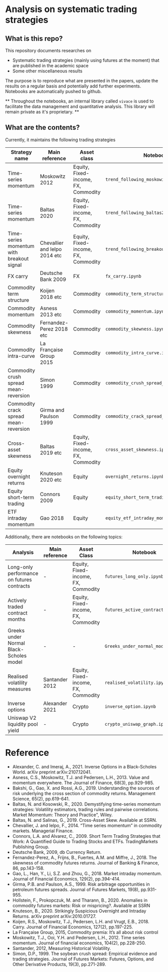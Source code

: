 # Analysis on systematic trading strategies

## What is this repo?

This repository documents researches on

- Systematic trading strategies (mainly using futures at the moment) that are published in the academic space
- Some other miscellaneous results

The purpose is to reproduce what are presented in the papers, update the results on a regular basis and potentially add
further experiments. Notebooks are automatically pushed to github.

** Throughout the notebooks, an internal library called `vivace` is used to facilitate the data management and quantitative analysis. 
This library will remain private as it's proprietary. **

## What are the contents?

Currently, it maintains the following trading strategies

| Strategy name                             | Main reference                | Asset class                         | Notebook                                  |
|-------------------------------------------|-------------------------------|-------------------------------------|-------------------------------------------|
| Time-series momentum                      | Moskowitz 2012                | Equity, Fixed-income, FX, Commodity | `trend_following_moskowitz2012.ipynb`     |
| Time-series momentum                      | Baltas 2020                   | Equity, Fixed-income, FX, Commodity | `trend_following_baltas2020.ipynb`        |
| Time-series momentum with breakout signal | Chevallier and Ielpo 2014 etc | Equity, Fixed-income, FX, Commodity | `trend_following_breakout.ipynb`          |
| FX carry                                  | Deutsche Bank 2009            | FX                                  | `fx_carry.ipynb`                          |
| Commodity term structure                  | Koijen 2018 etc               | Commodity                           | `commodity_term_structure.ipynb`          |
| Commodity momentum                        | Asness 2013 etc               | Commodity                           | `commodity_momentum.ipynb`                |
| Commodity skewness                        | Fernandez-Perez 2018 etc      | Commodity                           | `commodity_skewness.ipynb`                |
| Commodity intra-curve                     | La Française Group 2015       | Commodity                           | `commodity_intra_curve.ipynb`             |
| Commodity crush spread mean-reversion     | Simon 1999                    | Commodity                           | `commodity_crush_spread_stat_arb.ipynb`   |
| Commodity crack spread mean-reversion     | Girma and Paulson 1999        | Commodity                           | `commodity_crack_spread_stat_arb.ipynb`   |
| Cross-asset skewness                      | Baltas 2019 etc               | Equity, Fixed-income, FX, Commodity | `cross_asset_skewness.ipynb`              |
| Equity overnight returns                  | Knuteson 2020 etc             | Equity                              | `overnight_returns.ipynb`                 |
| Equity short-term trading                 | Connors 2009                  | Equity                              | `equity_short_term_trading_connors.ipynb` |
| ETF intraday momentum                     | Gao 2018                      | Equity                              | `equity_etf_intraday_momentum.ipynb`      |

Additionally, there are notebooks on the following topics:

| Analysis                                   | Main reference | Asset Class                         | Notebook                          |
|--------------------------------------------|----------------|-------------------------------------|-----------------------------------|
| Long-only performance on futures contracts | -              | Equity, Fixed-income, FX, Commodity | `futures_long_only.ipynb`         |
| Actively traded contract months            | -              | Equity, Fixed-income, FX, Commodity | `futures_active_contracts.ipynb`  |
| Greeks under Normal Black-Scholes model    | -              | -                                   | `Greeks_under_normal_model.ipynb` |
| Realised volatility measures               | Santander 2012 | Equity, Fixed-income, FX, Commodity | `realised_volatility.ipynb`       |
| Inverse options                            | Alexander 2021 | Crypto                              | `inverse_option.ipynb`            |
| Uniswap V2 liquidity pool yield            | -              | Crypto                              | `crypto_uniswap_graph.ipynb`      |

# Reference

- Alexander, C. and Imeraj, A., 2021. Inverse Options in a Black-Scholes World. arXiv preprint arXiv:2107.12041.
- Asness, C.S., Moskowitz, T.J. and Pedersen, L.H., 2013. Value and momentum everywhere. The Journal of Finance, 68(3),
  pp.929-985.
- Bakshi, G., Gao, X. and Rossi, A.G., 2019. Understanding the sources of risk underlying the cross section of commodity
  returns. Management Science, 65(2), pp.619-641.
- Baltas, N. and Kosowski, R., 2020. Demystifying time-series momentum strategies: Volatility estimators, trading rules
  and pairwise correlations. Market Momentum: Theory and Practice", Wiley.
- Baltas, N. and Salinas, G., 2019. Cross-Asset Skew. Available at SSRN.
- Chevallier, J. and Ielpo, F., 2014. “Time series momentum” in commodity markets. Managerial Finance.
- Connors, L.A. and Alvarez, C., 2009. Short Term Trading Strategies that Work: A Quantified Guide to Trading Stocks and
  ETFs. TradingMarkets Publishing Group.
- Deutsche Bank, 2009, db Currency Return.
- Fernandez-Perez, A., Frijns, B., Fuertes, A.M. and Miffre, J., 2018. The skewness of commodity futures returns.
  Journal of Banking & Finance, 86, pp.143-158.
- Gao, L., Han, Y., Li, S.Z. and Zhou, G., 2018. Market intraday momentum. Journal of Financial Economics, 129(2),
  pp.394-414.
- Girma, P.B. and Paulson, A.S., 1999. Risk arbitrage opportunities in petroleum futures spreads. Journal of Futures
  Markets, 19(8), pp.931-955.
- Hollstein, F., Prokopczuk, M. and Tharann, B., 2020. Anomalies in commodity futures markets: Risk or mispricing?.
  Available at SSRN
- Knuteson, B., 2020. Strikingly Suspicious Overnight and Intraday Returns. arXiv preprint arXiv:2010.01727.
- Koijen, R.S., Moskowitz, T.J., Pedersen, L.H. and Vrugt, E.B., 2018. Carry. Journal of Financial Economics, 127(2),
  pp.197-225.
- La Française Group, 2015, Commodity premia: It’s all about risk control
- Moskowitz, T.J., Ooi, Y.H. and Pedersen, L.H., 2012. Time series momentum. Journal of financial economics, 104(2),
  pp.228-250.
- Santander, 2012, Measuring Historical Volatility.
- Simon, D.P., 1999. The soybean crush spread: Empirical evidence and trading strategies. Journal of Futures Markets:
  Futures, Options, and Other Derivative Products, 19(3), pp.271-289.